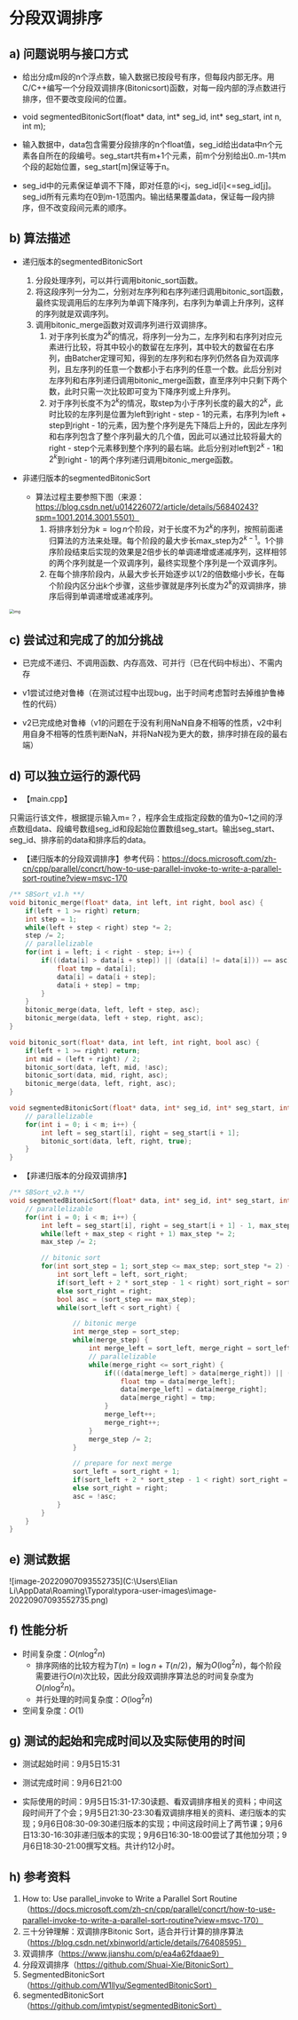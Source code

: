 # 分段双调排序

## a) 问题说明与接口方式

- 给出分成m段的n个浮点数，输入数据已按段号有序，但每段内部无序。用C/C++编写一个分段双调排序(Bitonicsort)函数，对每一段内部的浮点数进行排序，但不要改变段间的位置。

- void segmentedBitonicSort(float* data, int* seg_id, int* seg_start, int n, int m);
- 输入数据中，data包含需要分段排序的n个float值，seg_id给出data中n个元素各自所在的段编号。seg_start共有m+1个元素，前m个分别给出0..m-1共m个段的起始位置，seg_start[m]保证等于n。
- seg_id中的元素保证单调不下降，即对任意的i<j，seg_id[i]<=seg_id[j]。seg_id所有元素均在0到m-1范围内。输出结果覆盖data，保证每一段内排序，但不改变段间元素的顺序。



## b) 算法描述

- 递归版本的segmentedBitonicSort
  1. 分段处理序列，可以并行调用bitonic_sort函数。
  2. 将这段序列一分为二，分别对左序列和右序列递归调用bitonic_sort函数，最终实现调用后的左序列为单调下降序列，右序列为单调上升序列，这样的序列就是双调序列。
  3. 调用bitonic_merge函数对双调序列进行双调排序。
     1. 对于序列长度为$2^k$的情况，将序列一分为二，左序列和右序列对应元素进行比较，将其中较小的数留在左序列，其中较大的数留在右序列，由Batcher定理可知，得到的左序列和右序列仍然各自为双调序列，且左序列的任意一个数都小于右序列的任意一个数。此后分别对左序列和右序列递归调用bitonic_merge函数，直至序列中只剩下两个数，此时只需一次比较即可变为下降序列或上升序列。
     2. 对于序列长度不为$2^k$的情况，取step为小于序列长度的最大的$2^k$，此时比较的左序列是位置为left到right - step - 1的元素，右序列为left + step到right - 1的元素，因为整个序列是先下降后上升的，因此左序列和右序列包含了整个序列最大的几个值，因此可以通过比较将最大的right - step个元素移到整个序列的最右端。此后分别对left到$2^k$ - 1和$2^k$到right - 1的两个序列递归调用bitonic_merge函数。

- 非递归版本的segmentedBitonicSort
  - 算法过程主要参照下图（来源：https://blog.csdn.net/u014226072/article/details/56840243?spm=1001.2014.3001.5501）
    1. 将排序划分为$k=\log n$个阶段，对于长度不为$2^k$的序列，按照前面递归算法的方法来处理。每个阶段的最大步长max_step为$2^{k-1}$。1个排序阶段结束后实现的效果是2倍步长的单调递增或递减序列，这样相邻的两个序列就是一个双调序列，最终实现整个序列是一个双调序列。
    2. 在每个排序阶段内，从最大步长开始逐步以1/2的倍数缩小步长，在每个阶段内区分出$k$个步骤，这些步骤就是序列长度为$2^k$的双调排序，排序后得到单调递增或递减序列。

<img src="https://img-blog.csdn.net/20170224141958971?watermark/2/text/aHR0cDovL2Jsb2cuY3Nkbi5uZXQvdTAxNDIyNjA3Mg==/font/5a6L5L2T/fontsize/400/fill/I0JBQkFCMA==/dissolve/70/gravity/Center" alt="img" style="zoom: 50%;" />



## c) 尝试过和完成了的加分挑战

- 已完成不递归、不调用函数、内存高效、可并行（已在代码中标出）、不需内存

- v1尝试过绝对鲁棒（在测试过程中出现bug，出于时间考虑暂时去掉维护鲁棒性的代码）

- v2已完成绝对鲁棒（v1的问题在于没有利用NaN自身不相等的性质，v2中利用自身不相等的性质判断NaN，并将NaN视为更大的数，排序时排在段的最右端）



## d) 可以独立运行的源代码

- 【main.cpp】

只需运行该文件，根据提示输入m=？，程序会生成指定段数的值为0~1之间的浮点数组data、段编号数组seg_id和段起始位置数组seg_start。输出seg_start、seg_id、排序前的data和排序后的data。

- 【递归版本的分段双调排序】参考代码：https://docs.microsoft.com/zh-cn/cpp/parallel/concrt/how-to-use-parallel-invoke-to-write-a-parallel-sort-routine?view=msvc-170

```c++
/** SBSort_v1.h **/
void bitonic_merge(float* data, int left, int right, bool asc) {
    if(left + 1 >= right) return;
    int step = 1;
    while(left + step < right) step *= 2;
    step /= 2;
    // parallelizable
    for(int i = left; i < right - step; i++) {
        if(((data[i] > data[i + step]) || (data[i] != data[i])) == asc) {
            float tmp = data[i];
            data[i] = data[i + step];
            data[i + step] = tmp;
        }
    }
    bitonic_merge(data, left, left + step, asc);
    bitonic_merge(data, left + step, right, asc);
}

void bitonic_sort(float* data, int left, int right, bool asc) {
    if(left + 1 >= right) return;
    int mid = (left + right) / 2;
    bitonic_sort(data, left, mid, !asc);
    bitonic_sort(data, mid, right, asc);
    bitonic_merge(data, left, right, asc);
}

void segmentedBitonicSort(float* data, int* seg_id, int* seg_start, int n, int m) {
    // parallelizable
    for(int i = 0; i < m; i++) {
        int left = seg_start[i], right = seg_start[i + 1];
        bitonic_sort(data, left, right, true);
    }
}
```

- 【非递归版本的分段双调排序】

```c++
/** SBSort_v2.h **/
void segmentedBitonicSort(float* data, int* seg_id, int* seg_start, int n, int m) {
    // parallelizable
    for(int i = 0; i < m; i++) {
        int left = seg_start[i], right = seg_start[i + 1] - 1, max_step = 1;
        while(left + max_step < right + 1) max_step *= 2;
        max_step /= 2;

        // bitonic sort
        for(int sort_step = 1; sort_step <= max_step; sort_step *= 2) {
            int sort_left = left, sort_right;
            if(sort_left + 2 * sort_step - 1 < right) sort_right = sort_left + 2 * sort_step - 1;
            else sort_right = right;
            bool asc = (sort_step == max_step);
            while(sort_left < sort_right) {

                // bitonic merge
                int merge_step = sort_step;
                while(merge_step) {
                    int merge_left = sort_left, merge_right = sort_left + merge_step;
                    // parallelizable
                    while(merge_right <= sort_right) {
                        if(((data[merge_left] > data[merge_right]) || (data[merge_left] != data[merge_left])) == asc) {
                            float tmp = data[merge_left];
                            data[merge_left] = data[merge_right];
                            data[merge_right] = tmp;
                        }
                        merge_left++;
                        merge_right++;
                    }
                    merge_step /= 2;
                }

                // prepare for next merge
                sort_left = sort_right + 1;
                if(sort_left + 2 * sort_step - 1 < right) sort_right = sort_left + 2 * sort_step - 1;
                else sort_right = right;
                asc = !asc;
            }
        }
    }
}
```



## e) 测试数据

![image-20220907093552735](C:\Users\Elian Li\AppData\Roaming\Typora\typora-user-images\image-20220907093552735.png)



## f) 性能分析

- 时间复杂度：$O(n\log^2n)$
  - 排序网络的比较方程为$T(n)=\log n+T(n/2)$，解为$O(\log^2n)$，每个阶段需要进行$O(n)$次比较，因此分段双调排序算法总的时间复杂度为$O(n\log^2n)$。
  - 并行处理的时间复杂度：$O(\log^2n)$
- 空间复杂度：$O(1)$



## g) 测试的起始和完成时间以及实际使用的时间

- 测试起始时间：9月5日15:31

- 测试完成时间：9月6日21:00

- 实际使用的时间：9月5日15:31-17:30读题、看双调排序相关的资料；中间这段时间开了个会；9月5日21:30-23:30看双调排序相关的资料、递归版本的实现；9月6日08:30-09:30递归版本的实现；中间这段时间上了两节课；9月6日13:30-16:30非递归版本的实现；9月6日16:30-18:00尝试了其他加分项；9月6日18:30-21:00撰写文档。共计约12小时。



## h) 参考资料

1. How to: Use parallel_invoke to Write a Parallel Sort Routine（https://docs.microsoft.com/zh-cn/cpp/parallel/concrt/how-to-use-parallel-invoke-to-write-a-parallel-sort-routine?view=msvc-170）
2. 三十分钟理解：双调排序Bitonic Sort，适合并行计算的排序算法（https://blog.csdn.net/xbinworld/article/details/76408595）
3. 双调排序（https://www.jianshu.com/p/ea4a62fdaae9）
4. 分段双调排序（https://github.com/Shuai-Xie/BitonicSort）
5. SegmentedBitonicSort（https://github.com/W1llyu/SegmentedBitonicSort）
6. segmentedBitonicSort（https://github.com/imtypist/segmentedBitonicSort）

